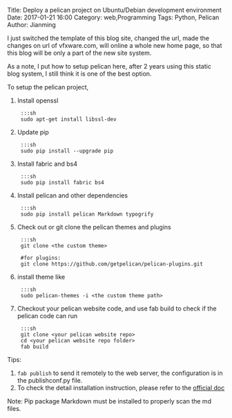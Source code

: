 Title: Deploy a pelican project on Ubuntu/Debian development environment
Date: 2017-01-21 16:00
Category: web,Programming
Tags: Python, Pelican
Author: Jianming

I just switched the template of this blog site, changed the url, made the changes on url of vfxware.com, will online a whole new home page, so that this blog will be only a part of the new site system.

As a note, I put how to setup pelican here, after 2 years using this static blog system, I still think it is one of the best option.

To setup the pelican project,

1. Install openssl

        :::sh
        sudo apt-get install libssl-dev

2. Update pip

        :::sh
        sudo pip install --upgrade pip

3. Install fabric and bs4

        :::sh
        sudo pip install fabric bs4

4. Install pelican and other dependencies
    
        :::sh
        sudo pip install pelican Markdown typogrify

5. Check out or git clone the pelican themes and plugins

        :::sh
        git clone <the custom theme>

        #for plugins:
        git clone https://github.com/getpelican/pelican-plugins.git

6. install theme like

        :::sh
        sudo pelican-themes -i <the custom theme path>

7. Checkout your pelican website code, and use fab build to check if the pelican code can run

        :::sh
        git clone <your pelican website repo>
        cd <your pelican website repo folder>
        fab build

Tips:

1. `fab publish` to send it remotely to the web server, the configuration is in the publishconf.py file.
2. To check the detail installation instruction, please refer to the [official doc](http://docs.getpelican.com/en/stable/)

Note: 
Pip package Markdown must be installed to properly scan the md files.
